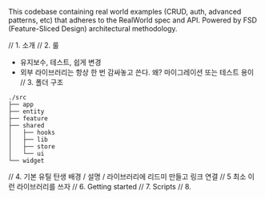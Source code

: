 This codebase containing real world examples (CRUD, auth, advanced patterns, etc) that adheres to the RealWorld spec and API. Powered by FSD (Feature-Sliced Design) architectural methodology.

// 1. 소개
// 2. 룰

- 유지보수, 테스트, 쉽게 변경
- 외부 라이브러리는 항상 한 번 감싸놓고 쓴다. 왜? 마이그레이션 또는 테스트 용이
  // 3. 폴더 구조

```
./src
├── app
├── entity
├── feature
├── shared
│   ├── hooks
│   ├── lib
│   ├── store
│   └── ui
└── widget
```

// 4. 기본 유틸 탄생 배경 / 설명 / 라이브러리에 리드미 만들고 링크 연결
// 5 최소 이런 라이브러리를 쓰자
// 6. Getting started
// 7. Scripts
// 8.
